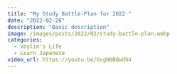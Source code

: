 ```yaml
---
title: "My Study Battle-Plan for 2022 "
date: "2022-02-28"
description: "Basic description"
image: /images/posts/2022/02/study-battle-plan.webp
categories:
  - Voylin's Life
  - Learn Japanese
video_url: https://youtu.be/GsgN6BQwdh4
---
```


